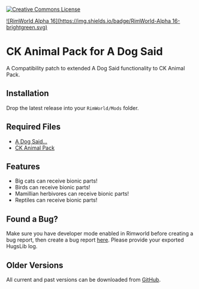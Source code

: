 [![Creative Commons License](https://i.creativecommons.org/l/by-nc-sa/4.0/80x15.png)](https://creativecommons.org/licenses/by-nc-sa/4.0/)

[![RimWorld Alpha 16](https://img.shields.io/badge/RimWorld-Alpha 16-brightgreen.svg)](http://rimworldgame.com/)

# CK Animal Pack for A Dog Said
A Compatibility patch to extended A Dog Said functionality to CK Animal Pack.


## Installation
Drop the latest release into your `RimWorld/Mods` folder.



## Required Files
- [A Dog Said...](https://github.com/kaptain-kavern/ADogSaid/releases)
- [CK Animal Pack](https://github.com/Qwynn/CKAnimalPack/releases)


## Features
- Big cats can receive bionic parts!
- Birds can receive bionic parts!
- Mamillian herbivores can receive bionic parts!
- Reptiles can receive bionic parts!


## Found a Bug?
Make sure you have developer mode enabled in Rimworld before creating a bug report, then create a bug report [here](https://github.com/Qwynn/CKAnimalPackADS/issues). Please provide your exported HugsLib log.


## Older Versions
All current and past versions can be downloaded from [GitHub](https://github.com/Qwynn/CKAnimalPackADS/releases).
